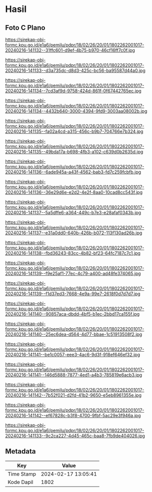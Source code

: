 # Hasil

## Foto C Plano

https://sirekap-obj-formc.kpu.go.id/e1a6/pemilu/pdpr/18/02/26/20/01/1802262001017-20240216-141132--31ffc601-d9ef-4b75-b970-46cf16ff7c0f.jpg

https://sirekap-obj-formc.kpu.go.id/e1a6/pemilu/pdpr/18/02/26/20/01/1802262001017-20240216-141133--d3a735dc-d8d3-425c-bc56-ba95587d44a0.jpg

https://sirekap-obj-formc.kpu.go.id/e1a6/pemilu/pdpr/18/02/26/20/01/1802262001017-20240216-141134--7cd3af9d-9758-424d-861f-0f67442765ec.jpg

https://sirekap-obj-formc.kpu.go.id/e1a6/pemilu/pdpr/18/02/26/20/01/1802262001017-20240216-141134--4432b640-3000-4394-9fd9-3003aa08002b.jpg

https://sirekap-obj-formc.kpu.go.id/e1a6/pemilu/pdpr/18/02/26/20/01/1802262001017-20240216-141135--fa02a4cd-a315-456c-b9b7-704766e7b324.jpg

https://sirekap-obj-formc.kpu.go.id/e1a6/pemilu/pdpr/18/02/26/20/01/1802262001017-20240216-141135--49bda17a-b698-4fb3-a102-c639d0b2635d.jpg

https://sirekap-obj-formc.kpu.go.id/e1a6/pemilu/pdpr/18/02/26/20/01/1802262001017-20240216-141136--6ade945a-a43f-4562-bab3-fd7c259fcbfb.jpg

https://sirekap-obj-formc.kpu.go.id/e1a6/pemilu/pdpr/18/02/26/20/01/1802262001017-20240216-141136--36e29d6e-e2d2-4e2f-8aa0-10cad8cc543f.jpg

https://sirekap-obj-formc.kpu.go.id/e1a6/pemilu/pdpr/18/02/26/20/01/1802262001017-20240216-141137--5a5dffe6-a364-449c-b7e3-e28afaf0343b.jpg

https://sirekap-obj-formc.kpu.go.id/e1a6/pemilu/pdpr/18/02/26/20/01/1802262001017-20240216-141137--e31a0dd0-640b-426b-b072-113f130ad26b.jpg

https://sirekap-obj-formc.kpu.go.id/e1a6/pemilu/pdpr/18/02/26/20/01/1802262001017-20240216-141138--fbd36243-83cc-4b82-bf23-64fc7187c7c1.jpg

https://sirekap-obj-formc.kpu.go.id/e1a6/pemilu/pdpr/18/02/26/20/01/1802262001017-20240216-141139--f9e25af1-77ec-4c79-a400-ad48fe374065.jpg

https://sirekap-obj-formc.kpu.go.id/e1a6/pemilu/pdpr/18/02/26/20/01/1802262001017-20240216-141139--f1d37ed3-7668-4e9a-99e7-2618f0d7d7d7.jpg

https://sirekap-obj-formc.kpu.go.id/e1a6/pemilu/pdpr/18/02/26/20/01/1802262001017-20240216-141140--90857aca-dbdd-4bf5-b1ec-2bbd17ca155f.jpg

https://sirekap-obj-formc.kpu.go.id/e1a6/pemilu/pdpr/18/02/26/20/01/1802262001017-20240216-141140--25ec6dea-d564-4d77-bbae-1c51913508f2.jpg

https://sirekap-obj-formc.kpu.go.id/e1a6/pemilu/pdpr/18/02/26/20/01/1802262001017-20240216-141141--be1c0057-eee3-4ac6-9d3f-918ef646ef32.jpg

https://sirekap-obj-formc.kpu.go.id/e1a6/pemilu/pdpr/18/02/26/20/01/1802262001017-20240216-141141--146d5888-7877-4ed1-a4b3-785819e6acb3.jpg

https://sirekap-obj-formc.kpu.go.id/e1a6/pemilu/pdpr/18/02/26/20/01/1802262001017-20240216-141142--7b52f021-d2fd-41b2-9650-e5eb8961355e.jpg

https://sirekap-obj-formc.kpu.go.id/e1a6/pemilu/pdpr/18/02/26/20/01/1802262001017-20240216-141142--ef67828c-b3f8-4700-9fbf-5ac29e3f946a.jpg

https://sirekap-obj-formc.kpu.go.id/e1a6/pemilu/pdpr/18/02/26/20/01/1802262001017-20240216-141133--9c2ca227-4d45-465c-baa8-7fb9de404026.jpg


## Metadata

| Key        | Value               |
| ---------- | ------------------- |
| Time Stamp | 2024-02-17 13:05:41 |
| Kode Dapil | 1802                |



